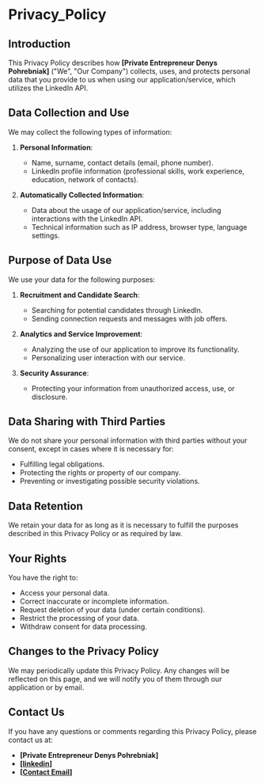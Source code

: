 # Privacy_Policy

## Introduction

This Privacy Policy describes how **[Private Entrepreneur Denys Pohrebniak]** ("We", "Our Company") collects, uses, and protects personal data that you provide to us when using our application/service, which utilizes the LinkedIn API.

## Data Collection and Use

We may collect the following types of information:

1. **Personal Information**:
   - Name, surname, contact details (email, phone number).
   - LinkedIn profile information (professional skills, work experience, education, network of contacts).

2. **Automatically Collected Information**:
   - Data about the usage of our application/service, including interactions with the LinkedIn API.
   - Technical information such as IP address, browser type, language settings.

## Purpose of Data Use

We use your data for the following purposes:

1. **Recruitment and Candidate Search**:
   - Searching for potential candidates through LinkedIn.
   - Sending connection requests and messages with job offers.

2. **Analytics and Service Improvement**:
   - Analyzing the use of our application to improve its functionality.
   - Personalizing user interaction with our service.

3. **Security Assurance**:
   - Protecting your information from unauthorized access, use, or disclosure.

## Data Sharing with Third Parties

We do not share your personal information with third parties without your consent, except in cases where it is necessary for:

- Fulfilling legal obligations.
- Protecting the rights or property of our company.
- Preventing or investigating possible security violations.

## Data Retention

We retain your data for as long as it is necessary to fulfill the purposes described in this Privacy Policy or as required by law.

## Your Rights

You have the right to:

- Access your personal data.
- Correct inaccurate or incomplete information.
- Request deletion of your data (under certain conditions).
- Restrict the processing of your data.
- Withdraw consent for data processing.

## Changes to the Privacy Policy

We may periodically update this Privacy Policy. Any changes will be reflected on this page, and we will notify you of them through our application or by email.

## Contact Us

If you have any questions or comments regarding this Privacy Policy, please contact us at:

- **[Private Entrepreneur Denys Pohrebniak]**
- **[[linkedin](https://www.linkedin.com/in/denys-p-81b919149/)]**
- **[[Contact Email](hhunting360@zohomail.eu)]**

